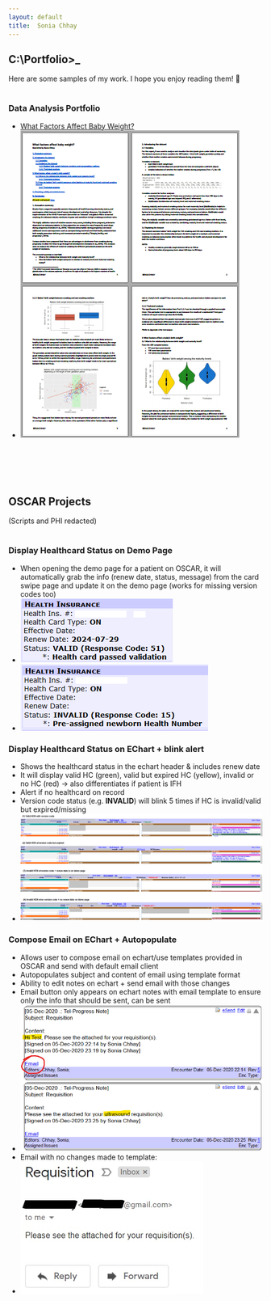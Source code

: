 ```yaml
---
layout: default
title:  Sonia Chhay
---
```


## C:\Portfolio>_

Here are some samples of my work. I hope you enjoy reading them! 📁 <br/><br/>

### Data Analysis Portfolio
- <a href="{{ 'SoniaChhay_Submission.pdf'   | relative_url }}">What Factors Affect Baby Weight?</a> 
- ![Sample view:](bbw.png)

<br/><br/><br/><br/>
## OSCAR Projects

(Scripts and PHI redacted) <br/><br/>

### Display Healthcard Status on Demo Page
- When opening the demo page for a patient on OSCAR, it will automatically grab the info (renew date, status, message) from the card swipe page and update it on the demo page (works for missing version codes too)
- ![Sample view:](valid_hcn.png)
- ![Sample view:](invalid_hcn.png)

### Display Healthcard Status on EChart + blink alert
- Shows the healthcard status in the echart header & includes renew date 
- It will display valid HC (green), valid but expired HC (yellow), invalid or no HC (red) -> also differentiates if patient is IFH
- Alert if no healthcard on record
- Version code status (e.g. **INVALID**) will blink 5 times if HC is invalid/valid but expired/missing
- ![Sample view:](demo_status.png)

### Compose Email on EChart + Autopopulate
- Allows user to compose email on echart/use templates provided in OSCAR and send with default email client
- Autopopulates subject and content of email using template format
- Ability to edit notes on echart + send email with those changes
- Email button only appears on echart notes with email template to ensure only the info that should be sent, can be sent
- ![Sample view:](image1.png)
- Email with no changes made to template:
- ![Sample view:](image2.jpg)
